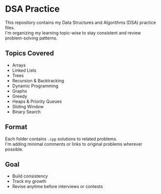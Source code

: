 # DSA Practice

This repository contains my Data Structures and Algorithms (DSA) practice files.  
I'm organizing my learning topic-wise to stay consistent and review problem-solving patterns.

## Topics Covered

- Arrays
- Linked Lists
- Trees
- Recursion & Backtracking
- Dynamic Programming
- Graphs
- Greedy
- Heaps & Priority Queues
- Sliding Window
- Binary Search

## Format

Each folder contains `.cpp` solutions to related problems.  
I'm adding minimal comments or links to original problems wherever possible.

## Goal

- Build consistency
- Track my growth
- Revise anytime before interviews or contests

